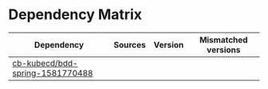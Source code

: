 # Dependency Matrix

Dependency | Sources | Version | Mismatched versions
---------- | ------- | ------- | -------------------
[cb-kubecd/bdd-spring-1581770488](https://github.com/cb-kubecd/bdd-spring-1581770488.git) |  | []() | 
